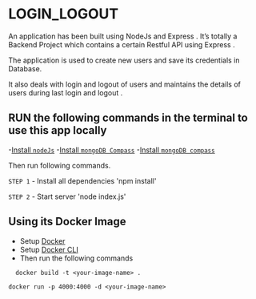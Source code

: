 # LOGIN_LOGOUT
An application has been built using NodeJs and Express . It’s totally a Backend Project which contains a certain Restful API using Express .

The application is used to create new users and save its credentials in Database.

It also deals with login and logout of users and maintains the details of users during last login and logout .

## RUN the following commands in the terminal to use this app locally
-[Install `nodeJs`](https://nodejs.org/en/download/)
-[Install `mongoDB Compass`](https://www.mongodb.com/try/download/community)
-[Install `mongoDB compass`](https://www.mongodb.com/products/tools/compass)

Then run following commands.

`STEP 1` - Install all dependencies
'npm install'

`STEP 2` - Start server
'node index.js'


## Using its Docker Image
- Setup [Docker](https://docs.docker.com/compose/gettingstarted/)
- Setup [Docker CLI](https://docs.docker.com/engine/reference/commandline/cli/)
- Then run the following commands
```
  docker build -t <your-image-name> .
   ```
```
docker run -p 4000:4000 -d <your-image-name>
   ```